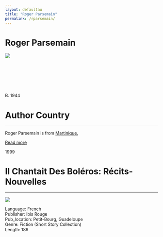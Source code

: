 ```yaml
---
layout: defaultau
title: "Roger Parsemain"
permalink: /rparsemain/
---
```

<!-- partial:index.partial.html -->
<div class="content">
    <h1>Roger Parsemain</h1>
    <div class="quote">
        <div><img src="https://www.madinin-art.net/images/roger_parsemain.jpg" class="logo"></div>
    </div>
    <div class="timeline">
        <div style="padding-bottom:100px;"></div>
        <div class="block">
            <div class="date right"><p class="right">B. 1944</p></div>
            <div class="dot"></div>
            <div class="left first">
              <div class="author_country">
                <h1>Author Country</h1><hr>
            <div class="aclocation"><p>Roger Parsemain is from <a href="{{ site.baseurl }}/8">Martinique.</a></p></div>
              <div class="acreadmore">  <a href="#" target="_blank"> Read more</a></div>
            </div>
            </div>
        </div>
        <div class="block">
            <div class="date left"><p class="left">1999</p></div>
            <div class="dot"></div>
            <div class="right">
                <h1>Il Chantait Des Boléros: Récits-Nouvelles</h1><hr>
                <p><img src="https://products-images.di-static.com/image/roger-parsemain-il-chantait-des-boleros/9782844500656-475x500-1.webp"></p>
                <p>
                Language: French<br/>
                Publisher: Ibis Rouge<br/>
                Pub_location: Petit-Bourg, Guadeloupe<br/>
                Genre: Fiction (Short Story Collection)<br/>
                Length: 189 <br/>                   </p>
            </div>
        </div>
